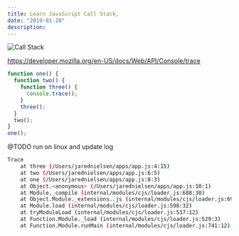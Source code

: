 ```yaml
---
title: Learn JavaScript Call Stack,
date: "2019-01-28"
description:
---
```

![Call Stack](./jared-nielsen-javascript-call-stack.png)

https://developer.mozilla.org/en-US/docs/Web/API/Console/trace

```js
function one() {
  function two() {
    function three() {
      console.trace();
    }
    three();
  }
  two();
}
one();
```

@TODO run on linux and update log
```sh
Trace
    at three (/Users/jarednielsen/apps/app.js:4:15)
    at two (/Users/jarednielsen/apps/app.js:6:5)
    at one (/Users/jarednielsen/apps/app.js:8:3)
    at Object.<anonymous> (/Users/jarednielsen/apps/app.js:10:1)
    at Module._compile (internal/modules/cjs/loader.js:688:30)
    at Object.Module._extensions..js (internal/modules/cjs/loader.js:699:10)
    at Module.load (internal/modules/cjs/loader.js:598:32)
    at tryModuleLoad (internal/modules/cjs/loader.js:537:12)
    at Function.Module._load (internal/modules/cjs/loader.js:529:3)
    at Function.Module.runMain (internal/modules/cjs/loader.js:741:12)
```
